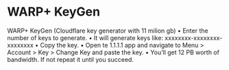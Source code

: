 # WARP+ KeyGen
WARP+ KeyGen (Cloudflare key generator with 11 milion gb)
• Enter the number of keys to generate.
• It will generate keys like: xxxxxxxx-xxxxxxxx-xxxxxxxx
• Copy the key.
• Open te 1.1.1.1 app and navigate to Menu > Account > Key > Change Key and paste the key.
• You’ll get 12 PB worth of bandwidth. If not repeat it until you succeed.

